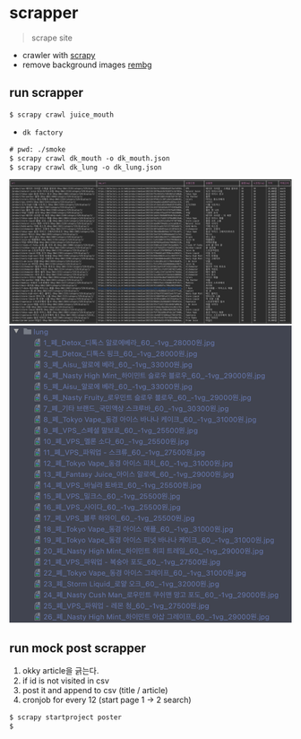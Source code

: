 # scrapper

> scrape site

- crawler with [scrapy](https://docs.scrapy.org/en/latest/index.html)
- remove background images [rembg](https://github.com/danielgatis/rembg)

## run scrapper

```bash
$ scrapy crawl juice_mouth
```

- `dk factory`

```
# pwd: ./smoke
$ scrapy crawl dk_mouth -o dk_mouth.json
$ scrapy crawl dk_lung -o dk_lung.json
```

![](./static/입호흡.png)
![크롤링된 이미지 리스트](./static/image_list.png)

## run mock post scrapper

1. okky article을 긁는다.
2. if id is not visited in csv
3. post it and append to csv (title / article)
4. cronjob for every 12 (start page 1 -> 2 search)

```
$ scrapy startproject poster
$
```
